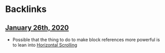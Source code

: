 
# Backlinks
## [January 26th, 2020](<January 26th, 2020.md>)
- Possible that the thing to do to make block references more powerful is to lean into [Horizontal Scrolling](<Horizontal Scrolling.md>)

